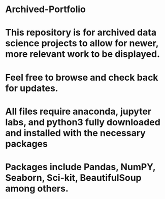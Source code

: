 # Archived-Portfolio
# This repository is for archived data science projects to allow for newer, more relevant work to be displayed.
# Feel free to browse and check back for updates.
#
# All files require anaconda, jupyter labs, and python3 fully downloaded and installed with the necessary packages
# Packages include Pandas, NumPY, Seaborn, Sci-kit, BeautifulSoup among others.
